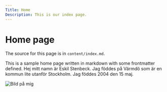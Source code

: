 ```yaml
---
Title: Home
Description: This is our index page.
---
```


Home page
==========================

The source for this page is in `content/index.md`.

This is a sample home page written in markdown with some frontmatter defined.
Hej mitt namn är Eskil Stenbeck. Jag föddes på Värmdö som är en kommun lite utanför Stockholm. Jag föddes 2004 den 15 maj.

![Bild på mig](image/me.jpg?w=200)

